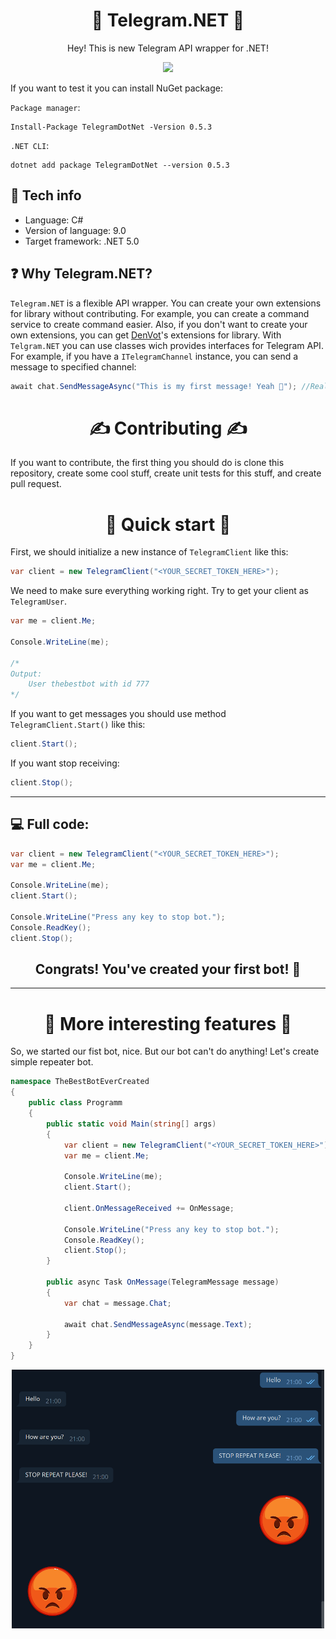 <h1 align="center">
   🤖 Telegram.NET 💬
</h1>

<p align="center">
    Hey! This is new Telegram API wrapper for .NET!
</p>

<p align="center">
    <img src="https://github.com/denvot/TelegramNet/actions/workflows/dotnet.yml/badge.svg">
</p>

If you want to test it you can install NuGet package:

`Package manager`:

```
Install-Package TelegramDotNet -Version 0.5.3
```

`.NET CLI`:

```
dotnet add package TelegramDotNet --version 0.5.3
```

<h2>
   🧰 Tech info 
</h2>

- Language: C#
- Version of language: 9.0
- Target framework: .NET 5.0

<h2>
    ❓ Why Telegram.NET?
</h2>

`Telegram.NET` is a flexible API wrapper. You can create your own extensions for library without contributing. For example, you can create a command service to create command easier. Also, if you don't want to create your own extensions, you can get <a href="https://github.com/denvot">DenVot</a>'s extensions for library. With `Telgram.NET` you can use classes wich provides interfaces for Telegram API. For example, if you have a `ITelegramChannel` instance, you can send a message to specified channel:

```csharp
await chat.SendMessageAsync("This is my first message! Yeah 👏"); //Realy easy!
```

<h2>

<h1 align="center">
    ✍️ Contributing ✍️
</h1>

If you want to contribute, the first thing you should do is clone this repository, create some cool stuff, create unit tests for this stuff, and create pull request.

<h1 align="center">
    🚀 Quick start 🚀
</h1>

First, we should initialize a new instance of `TelegramClient` like this:

```csharp
var client = new TelegramClient("<YOUR_SECRET_TOKEN_HERE>");
```

We need to make sure everything working right. Try to get your client as `TelegramUser`.

```csharp
var me = client.Me;

Console.WriteLine(me);

/*
Output:
    User thebestbot with id 777
*/
```

If you want to get messages you should use method `TelegramClient.Start()` like this:

```csharp
client.Start();
```

If you want stop receiving:

```csharp
client.Stop();
```

---

<h2>
💻 Full code:
</h2>

```csharp
var client = new TelegramClient("<YOUR_SECRET_TOKEN_HERE>");
var me = client.Me;

Console.WriteLine(me);
client.Start();

Console.WriteLine("Press any key to stop bot.");
Console.ReadKey();
client.Stop();
```

## <h2 align="center"> Congrats! You've created your first bot! 🥳 </h2>

---

<h1 align="center">
🤫 More interesting features 🤫
</h1>

So, we started our fist bot, nice. But our bot can't do anything! Let's create simple repeater bot.

```csharp
namespace TheBestBotEverCreated
{
    public class Programm
    {
        public static void Main(string[] args)
        {
            var client = new TelegramClient("<YOUR_SECRET_TOKEN_HERE>");
            var me = client.Me;

            Console.WriteLine(me);
            client.Start();

            client.OnMessageReceived += OnMessage;

            Console.WriteLine("Press any key to stop bot.");
            Console.ReadKey();
            client.Stop();
        }

        public async Task OnMessage(TelegramMessage message)
        {
            var chat = message.Chat;

            await chat.SendMessageAsync(message.Text);
        }
    }
}
```

<p align="center">
    <img src="Images/RepeatResult.png" width="500">
</p>

